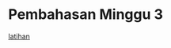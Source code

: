 # Pembahasan Minggu 3
[latihan](https://github.com/Nurimamasbait/tekn-cloud-computing/blob/2a36ce901ef5bb170a9ddbb5801bd39d1139f112/minggu-03/cyclic.md)

